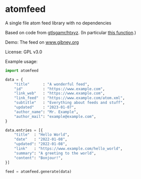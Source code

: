 # atomfeed
A single file atom feed library with no dependencies

Based on code from <a href="https://github.com/gtlsgamr/htxyz">gtlsgamr/htxyz</a>. (In particular <a href="https://github.com/gtlsgamr/htxyz/blob/1260e36f74e35cce4e8891a2faef29fd44e075f2/htxyz.py#L166">this function</a>.)

Demo: The feed on www.gibney.org

License: GPL v3.0

Example usage:

```python
import atomfeed

data = {
    "title"      : "A wonderful feed",
    "id"         : "https://www.example.com",
    "link_web"   : "https://www.example.com",
    "link_feed"  : "https://www.example.com/atom.xml",
    "subtitle"   : "Everything about feeds and stuff",
    "updated"    : "2023-01-07",
    "author_name": "Mr. Example",
    "author_mail": "example@example.com",
}

data.entries = [{
    "title"  : "Hello World",
    "date"   : "2022-01-08",
    "updated": "2022-01-08",
    "link"   : "https://www.example.com/hello_world",
    "summary": "A greeting to the world",
    "content": "Bonjour!",
}]

feed = atomfeed.generate(data)
```
